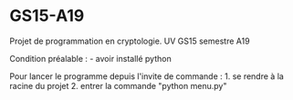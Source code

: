 # GS15-A19
Projet de programmation en cryptologie. UV GS15 semestre A19

Condition préalable :
    - avoir installé python

Pour lancer le programme depuis l'invite de commande :
    1. se rendre à la racine du projet
    2. entrer la commande "python menu.py"
